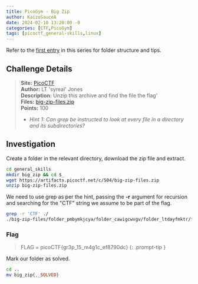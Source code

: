 ```yaml
---
title: PicoGym - Big Zip
author: KaizoSauceA
date: 2024-02-10 13:20:00 -0
categories: [CTF,PicoGym]
tags: [picoctf_general-skills,linux]
---
```


Refer to the [first entry](../picoctf2021-obedient_cat) in this series for folder structure and tips.

## Challenge Details

> **Site:** [PicoCTF](https://play.picoctf.org/)  
> **Author:** LT 'syreal' Jones  
> **Description:** Unzip this archive and find the file the flag'   
> **Files:** [big-zip-files.zip](https://artifacts.picoctf.net/c/504/big-zip-files.zip)  
> **Points:** 100  
> * *Hint 1: Can grep be instructed to look at every file in a directory and its subdirectories?*

## Investigation

Create a folder in the relevant directory, download the zip file and extract.

```bash
cd general_skills
mkdir big_zip && cd $_
wget https://artifacts.picoctf.net/c/504/big-zip-files.zip
unzip big-zip-files.zip
```

We need to use grep as per the hint, passing the **-r** argument for recursion and searching for the "CTF" string we assume to be part of the flag.

```bash
grep -r 'CTF' ./       
./big-zip-files/folder_pmbymkjcya/folder_cawigcwvgv/folder_ltdayfmktr/folder_fnpfclfyee/whzxrpivpqld.txt:information on the record will last a billion years. Genes and brains and books encode picoCTF{gr3p_15_m4g1c_ef8790dc}
```

### Flag

> FLAG = picoCTF{gr3p_15_m4g1c_ef8790dc}
{: .prompt-tip }

Mark our folder as solved.

```bash
cd ..
mv big_zip{,_SOLVED}
```